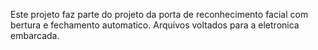 Este projeto faz parte do projeto da porta de reconhecimento facial com bertura e
fechamento automatico. Arquivos voltados para a eletronica embarcada.
